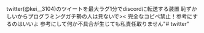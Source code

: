 twitter(@kei__3104)のツイートを最大ラグ1分でdiscordに転送する装置
恥ずかしいからプログラミングガチ勢の人は見ないで><
完全なコピペ禁止！参考にするのはいいよ
参考にして何か不具合が生じても私責任取りません"# twitter" 
